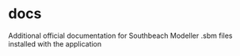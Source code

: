 # docs
Additional official documentation for Southbeach Modeller
.sbm files installed with the application
